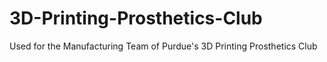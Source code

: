# 3D-Printing-Prosthetics-Club
Used for the Manufacturing Team of Purdue's 3D Printing Prosthetics Club
